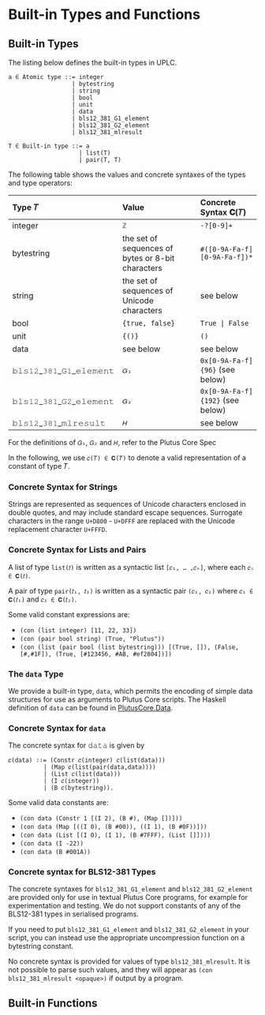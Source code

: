 # Built-in Types and Functions

## Built-in Types

The listing below defines the built-in types in UPLC.

```text
a ∈ Atomic type ::= integer
                  | bytestring
                  | string
                  | bool
                  | unit
                  | data
                  | 𝚋𝚕𝚜𝟷𝟸_𝟹𝟾𝟷_𝙶𝟷_𝚎𝚕𝚎𝚖𝚎𝚗𝚝
                  | 𝚋𝚕𝚜𝟷𝟸_𝟹𝟾𝟷_𝙶𝟸_𝚎𝚕𝚎𝚖𝚎𝚗𝚝
                  | 𝚋𝚕𝚜𝟷𝟸_𝟹𝟾𝟷_𝚖𝚕𝚛𝚎𝚜𝚞𝚕𝚝

T ∈ Built-in type ::= a
                    | list(T)
                    | pair(T, T)
```

The following table shows the values and concrete syntaxes of the types and type operators:

|Type 𝑇|Value       |Concrete Syntax 𝐂(𝑇)  |
|:--|:-----------------|:-----------------|
|integer   | `ℤ` | `-?[0-9]+` |
|bytestring| the set of sequences of bytes or 8-bit characters | `#([0-9A-Fa-f][0-9A-Fa-f])*` |
|string    | the set of sequences of Unicode characters | see below |
|bool      | `{true, false}` | `True \| False` |
|unit      | `{()}` | `()` |
|data      | see below | see below |
|𝚋𝚕𝚜𝟷𝟸_𝟹𝟾𝟷_𝙶𝟷_𝚎𝚕𝚎𝚖𝚎𝚗𝚝| `𝐺₁` | `0x[0-9A-Fa-f]{96}` (see below) |
|𝚋𝚕𝚜𝟷𝟸_𝟹𝟾𝟷_𝙶𝟸_𝚎𝚕𝚎𝚖𝚎𝚗𝚝| `𝐺₂` | `0x[0-9A-Fa-f]{192}` (see below) |
|𝚋𝚕𝚜𝟷𝟸_𝟹𝟾𝟷_𝚖𝚕𝚛𝚎𝚜𝚞𝚕𝚝| `𝐻` | see below |

For the definitions of `𝐺₁`, `𝐺₂` and `𝐻`, refer to the Plutus Core Spec

In the following, we use `𝑐(𝑇) ∈ 𝐂(𝑇)` to denote a valid representation of a constant of type 𝑇.

### Concrete Syntax for Strings

Strings are represented as sequences of Unicode characters enclosed in
double quotes, and may include standard escape sequences.
Surrogate characters in the range `U+D800` - `U+DFFF` are replaced with the Unicode replacement character `U+FFFD`.

### Concrete Syntax for Lists and Pairs

A list of type `list(𝑡)` is written as a syntactic list `[𝑐₁, … ,𝑐ₙ]`, where each `𝑐ᵢ ∈ 𝐂(𝑡)`.

A pair of type `pair(𝑡₁, 𝑡₂)` is written as a syntactic pair `(𝑐₁, 𝑐₂)` where `𝑐₁ ∈ 𝐂(𝑡₁)` and `𝑐₂ ∈ 𝐂(𝑡₂)`.

Some valid constant expressions are:
- `(con (list integer) [11, 22, 33])`
- `(con (pair bool string) (True, "Plutus"))`
- `(con (list (pair bool (list bytestring))) [(True, []), (False, [#,#1F]), (True, [#123456, #AB, #ef2804])])`

### The `data` Type

We provide a built-in type, `data`, which permits the encoding of simple data structures
for use as arguments to Plutus Core scripts.
The Haskell definition of `data` can be found in [PlutusCore.Data](https://plutus.cardano.intersectmbo.org/haddock/latest/plutus-core/PlutusCore-Data.html#t:Data).

### Concrete Syntax for `data`

The concrete syntax for 𝚍𝚊𝚝𝚊 is given by

```text
𝑐(𝚍𝚊𝚝𝚊) ∶∶= (Constr 𝑐(𝚒𝚗𝚝𝚎𝚐𝚎𝚛) 𝑐(𝚕𝚒𝚜𝚝(𝚍𝚊𝚝𝚊)))
          | (Map 𝑐(𝚕𝚒𝚜𝚝(𝚙𝚊𝚒𝚛(𝚍𝚊𝚝𝚊,𝚍𝚊𝚝𝚊))))
          | (List 𝑐(𝚕𝚒𝚜𝚝(𝚍𝚊𝚝𝚊)))
          | (I 𝑐(𝚒𝚗𝚝𝚎𝚐𝚎𝚛))
          | (B 𝑐(𝚋𝚢𝚝𝚎𝚜𝚝𝚛𝚒𝚗𝚐)).
```

Some valid data constants are:
- `(con data (Constr 1 [(I 2), (B #), (Map [])]))`
- `(con data (Map [((I 0), (B #00)), ((I 1), (B #0F))]))`
- `(con data (List [(I 0), (I 1), (B #7FFF), (List []])))`
- `(con data (I -22))`
- `(con data (B #001A))`

### Concrete syntax for BLS12-381 Types

The concrete syntaxes for `𝚋𝚕𝚜𝟷𝟸_𝟹𝟾𝟷_𝙶𝟷_𝚎𝚕𝚎𝚖𝚎𝚗𝚝` and `𝚋𝚕𝚜𝟷𝟸_𝟹𝟾𝟷_𝙶𝟸_𝚎𝚕𝚎𝚖𝚎𝚗𝚝` are provided only for use in textual Plutus Core programs, for example for experimentation and testing.
We do not support constants of any of the BLS12-381 types in serialised programs.

If you need to put `𝚋𝚕𝚜𝟷𝟸_𝟹𝟾𝟷_𝙶𝟷_𝚎𝚕𝚎𝚖𝚎𝚗𝚝` and `𝚋𝚕𝚜𝟷𝟸_𝟹𝟾𝟷_𝙶𝟸_𝚎𝚕𝚎𝚖𝚎𝚗𝚝` in your script, you can instead use the appropriate uncompression function on a bytestring constant.

No concrete syntax is provided for values of type `𝚋𝚕𝚜𝟷𝟸_𝟹𝟾𝟷_𝚖𝚕𝚛𝚎𝚜𝚞𝚕𝚝`.
It is not possible to parse such values, and they will appear as `(con bls12_381_mlresult <opaque>)` if output by a program.

## Built-in Functions
